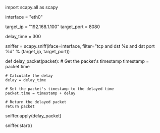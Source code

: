import scapy.all as scapy

interface = "eth0"

target_ip = "192.168.1.100"
target_port = 8080


delay_time = 300

sniffer = scapy.sniff(iface=interface, filter="tcp and dst %s and dst port %d" % (target_ip, target_port))

def delay_packet(packet):
    # Get the packet's timestamp
    timestamp = packet.time

    # Calculate the delay
    delay = delay_time

    # Set the packet's timestamp to the delayed time
    packet.time = timestamp + delay

    # Return the delayed packet
    return packet

sniffer.apply(delay_packet)

sniffer.start()
